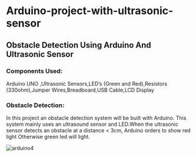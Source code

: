 # Arduino-project-with-ultrasonic-sensor
## Obstacle Detection Using Arduino And Ultrasonic Sensor

### Components Used:
  
Arduino UNO ,Ultrasonic Sensors,LED’s (Green and Red),Resistors (330ohm),Jumper Wires,Breadboard,USB Cable,LCD Display

 ### Obstacle Detection:

In this project an obstacle detection system will be built with Arduino. This system mainly uses an ultrasound sensor and LED.When the ultrasonic sensor detects an obstacle at a distance < 3cm, Arduino orders to show red light Otherwise green led will light.

![arduino4](https://user-images.githubusercontent.com/82924890/208608205-58083988-bb26-4a68-a4dd-51af732c8b9f.jpg)
